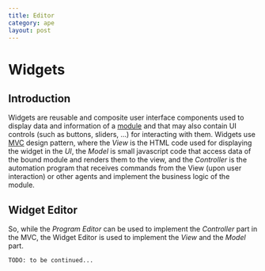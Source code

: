 ```yaml
---
title: Editor
category: ape
layout: post
---
```

# Widgets

## Introduction

Widgets are reusable and composite user interface components used to display data and information of a [module](programs.html#modules)
and that may also contain UI controls (such as buttons, sliders, ...) for interacting with them. 
Widgets use [MVC](https://it.wikipedia.org/wiki/Model-View-Controller) design pattern, where the *View* is the HTML code
used for displaying the widget in the *UI*, the *Model* is small javascript code that access data of the bound module and
renders them to the view, and the *Controller* is the automation program that receives commands from the View (upon user
interaction) or other agents and implement the business logic of the module.

## Widget Editor

So, while the *Program Editor* can be used to implement the *Controller* part in the MVC, the Widget Editor is used to
implement the *View* and the *Model* part.

```TODO: to be continued... ```